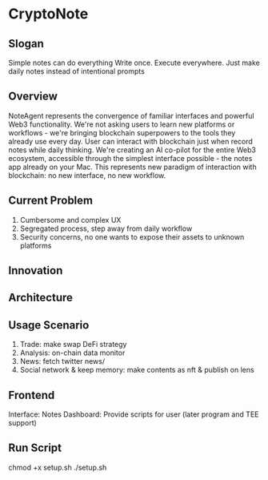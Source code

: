 # CryptoNote

## Slogan
Simple notes can do everything
Write once. Execute everywhere.
Just make daily notes instead of intentional prompts

## Overview
NoteAgent represents the convergence of familiar interfaces and powerful Web3 functionality. We're not asking users to learn new platforms or workflows - we're bringing blockchain superpowers to the tools they already use every day. User can interact with blockchain just when record notes while daily thinking.
We're creating an AI co-pilot for the entire Web3 ecosystem, accessible through the simplest interface possible - the notes app already on your Mac.
This represents new paradigm of interaction with blockchain: no new interface, no new workflow.


## Current Problem
1. Cumbersome and complex UX
2. Segregated process, step away from daily workflow
3. Security concerns, no one wants to expose their assets to unknown platforms


## Innovation


## Architecture


## Usage Scenario
1. Trade: make swap DeFi strategy 
2. Analysis: on-chain data monitor
3. News: fetch twitter news/
4. Social network & keep memory: make contents as nft & publish on lens


## Frontend
Interface: Notes 
Dashboard: Provide scripts for user (later program and TEE support)



## Run Script
chmod +x setup.sh
./setup.sh